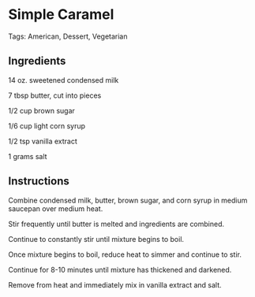 # Simple Caramel

Tags: American, Dessert, Vegetarian



## Ingredients

14 oz. sweetened condensed milk

7 tbsp butter, cut into pieces

1/2 cup brown sugar

1/6 cup light corn syrup

1/2 tsp vanilla extract

1 grams salt



## Instructions

Combine condensed milk, butter, brown sugar, and corn syrup in medium saucepan over medium heat.

Stir frequently until butter is melted and ingredients are combined.

Continue to constantly stir until mixture begins to boil.

Once mixture begins to boil, reduce heat to simmer and continue to stir.

Continue for 8-10 minutes until mixture has thickened and darkened.

Remove from heat and immediately mix in vanilla extract and salt.
